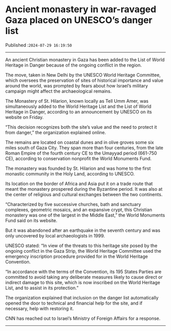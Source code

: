 # Ancient monastery in war-ravaged Gaza placed on UNESCO’s danger list

Published :`2024-07-29 16:19:50`

---

An ancient Christian monastery in Gaza has been added to the List of World Heritage in Danger because of the ongoing conflict in the region.

The move, taken in New Delhi by the UNESCO World Heritage Committee, which oversees the preservation of sites of historical importance and value around the world, was prompted by fears about how Israel’s military campaign might affect the archaeological remains.

The Monastery of St. Hilarion, known locally as Tell Umm Amer, was simultaneously added to the World Heritage List and the List of World Heritage in Danger, according to an announcement by UNESCO on its website on Friday.

“This decision recognizes both the site’s value and the need to protect it from danger,” the organization explained online.

The remains are located on coastal dunes and in olive groves some six miles south of Gaza City. They span more than four centuries, from the late Roman Empire of the fourth century CE to the Umayyad period (661-750 CE), according to conservation nonprofit the World Monuments Fund.

The monastery was founded by St. Hilarion and was home to the first monastic community in the Holy Land, according to UNESCO.

Its location on the border of Africa and Asia put it on a trade route that meant the monastery prospered during the Byzantine period. It was also at the center of religious and cultural exchanges between the two continents.

“Characterized by five successive churches, bath and sanctuary complexes, geometric mosaics, and an expansive crypt, this Christian monastery was one of the largest in the Middle East,” the World Monuments Fund said on its website.

But it was abandoned after an earthquake in the seventh century and was only uncovered by local archaeologists in 1999.

UNESCO stated: “In view of the threats to this heritage site posed by the ongoing conflict in the Gaza Strip, the World Heritage Committee used the emergency inscription procedure provided for in the World Heritage Convention.

“In accordance with the terms of the Convention, its 195 States Parties are committed to avoid taking any deliberate measures likely to cause direct or indirect damage to this site, which is now inscribed on the World Heritage List, and to assist in its protection.”

The organization explained that inclusion on the danger list automatically opened the door to technical and financial help for the site, and if necessary, help with restoring it.

CNN has reached out to Israel’s Ministry of Foreign Affairs for a response.

---

